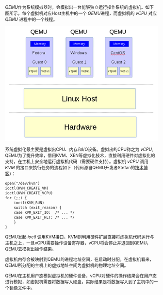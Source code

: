 *QEMU*作为系统模拟器时，会模拟出一台能够独立运行操作系统的虚拟机。如下图所示，每个虚拟机对应Host主机中的一个 *QEMU*进程，而虚拟机的 *vCPU* 对应 *QEMU* 进程中的一个线程。

![2-1](https://raw.githubusercontent.com/tupelo-shen/my_test/master/doc/linux/qemu/QEMU%E6%96%87%E6%A1%A3/QEMU%E4%BB%A3%E7%A0%81%E7%90%86%E8%A7%A3/images/2-1.png)

系统虚拟化最主要是虚拟出CPU、内存和I/O设备。虚拟出的CPU称之为 *vCPU*, QEMU为了提升效率，借用KVM、XEN等虚拟化技术，直接利用硬件对虚拟化的支持，在主机上安全地运行虚拟机代码（需要硬件支持）。虚拟机 *vCPU* 调用 *KVM* 的接口来执行任务的流程如下（代码源自QEMU开发者Stefan的[技术博客](http://blog.vmsplice.net/2011/03/qemu-internals-overall-architecture-and.html)）：

    open("/dev/kvm")
    ioctl(KVM_CREATE_VM)
    ioctl(KVM_CREATE_VCPU)
    for (;;) {
        ioctl(KVM_RUN)
        switch (exit_reason) {
        case KVM_EXIT_IO:  /* ... */
        case KVM_EXIT_HLT: /* ... */
        }
    }

QEMU发起 *ioctl* 调用KVM接口，KVM则利用硬件扩展直接将虚拟机代码运行与主机之上，一旦vCPU需要操作设备寄存器，vCPU将会停止并退回到QEMU，QEMU去模拟出操作结果。

虚拟机内存会被映射到QEMU的进程地址空间，在启动时分配。在虚拟机看来，QEMU所分配的主机上的虚拟地址空间为虚拟机的物理地址空间。

QEMU在主机用户态模拟虚拟机的硬件设备，vCPU对硬件的操作结果会在用户态进行模拟，如虚拟机需要将数据写入硬盘，实际结果是将数据写入到了主机中的一个镜像文件中。